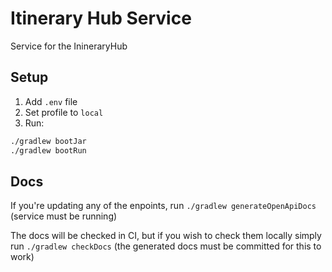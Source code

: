 # Itinerary Hub Service

Service for the InineraryHub

## Setup

1. Add `.env` file
2. Set profile to `local`
3. Run:

```bash
./gradlew bootJar
./gradlew bootRun
```

## Docs
If you're updating any of the enpoints, run `./gradlew generateOpenApiDocs` (service must be running)

The docs will be checked in CI, but if you wish to check them locally simply run `./gradlew checkDocs` (the generated docs must be committed for this to work)